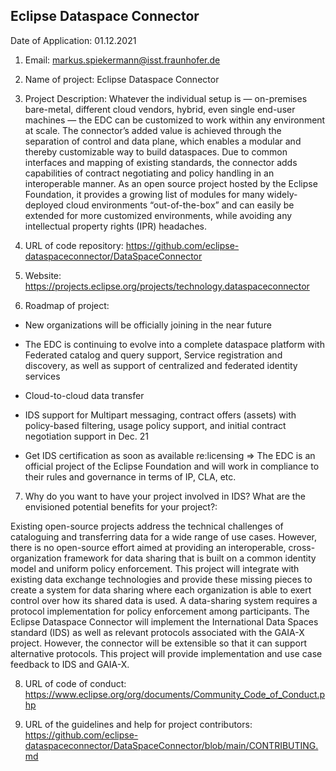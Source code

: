 ## Eclipse Dataspace Connector

Date of Application: 01.12.2021

1. Email: markus.spiekermann@isst.fraunhofer.de

2. Name of project: Eclipse Dataspace Connector

3. Project Description:
Whatever the individual setup is — on-premises bare-metal, different cloud vendors, hybrid, even single end-user machines — the EDC can be customized to work within any environment at scale.   The connector’s added value is achieved through the separation of control and data plane, which enables a modular and thereby customizable way to build dataspaces. Due to common interfaces and mapping of existing standards, the connector adds capabilities of contract negotiating and policy handling in an interoperable manner.
As an open source project hosted by the Eclipse Foundation, it provides a growing list of modules for many widely-deployed cloud environments “out-of-the-box” and can easily be extended for more customized environments, while avoiding any intellectual property rights (IPR) headaches.  

4. URL of code repository: https://github.com/eclipse-dataspaceconnector/DataSpaceConnector

5. Website: https://projects.eclipse.org/projects/technology.dataspaceconnector

6. Roadmap of project:

- New organizations will be officially joining in the near future

- The EDC is continuing to evolve into a complete dataspace platform with Federated catalog and query support, Service registration and discovery, as well as support of centralized and federated identity services

- Cloud-to-cloud data transfer

- IDS support for Multipart messaging, contract offers (assets) with policy-based filtering, usage policy support, and initial contract negotiation support in Dec. 21

- Get IDS certification as soon as available re:licensing => The EDC is an official project of the Eclipse Foundation and will work in compliance to their rules and governance in terms of IP, CLA, etc.

7. Why do you want to have your project involved in IDS? What are the envisioned potential benefits for your project?:

Existing open-source projects address the technical challenges of cataloguing and transferring data for a wide range of use cases. However, there is no open-source effort aimed at providing an interoperable, cross-organization framework for data sharing that is built on a common identity model and uniform policy enforcement. This project will integrate with existing data exchange technologies and provide these missing pieces to create a system for data sharing where each organization is able to exert control over how its shared data is used. A data-sharing system requires a protocol implementation for policy enforcement among participants. The Eclipse Dataspace Connector will implement the International Data Spaces standard (IDS) as well as relevant protocols associated with the GAIA-X project. However, the connector will be extensible so that it can support alternative protocols. This project will provide implementation and use case feedback to IDS and GAIA-X.

8. URL of code of conduct: https://www.eclipse.org/org/documents/Community_Code_of_Conduct.php

9. URL of the guidelines and help for project contributors: https://github.com/eclipse-dataspaceconnector/DataSpaceConnector/blob/main/CONTRIBUTING.md
